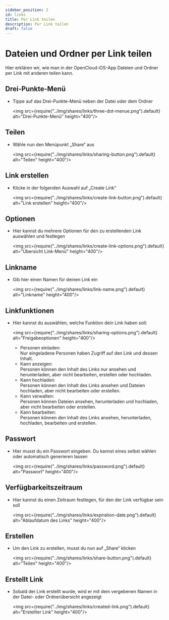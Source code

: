 ```yaml
---
sidebar_position: 2
id: links
title: Per Link teilen
description: Per Link teilen
draft: false
---
```


# Dateien und Ordner per Link teilen

Hier erklären wir, wie man in der OpenCloud iOS-App Dateien und Ordner per Link mit anderen teilen kann.

## Drei-Punkte-Menü

- Tippe auf das Drei-Punkte-Menü neben der Datei oder dem Ordner

  <img src={require("../img/shares/links/three-dot-menue.png").default} alt="Drei-Punkte-Menü" height="400"/>

## Teilen

- Wähle nun den Menüpunkt „Share“ aus

  <img src={require("../img/shares/links/sharing-button.png").default} alt="Teilen" height="400"/>

## Link erstellen

- Klicke in der folgenden Auswahl auf „Create Link“

  <img src={require("../img/shares/links/create-link-button.png").default} alt="Link erstellen" height="400"/>

## Optionen

- Hier kannst du mehrere Optionen für den zu erstellenden Link auswählen und festlegen

  <img src={require("../img/shares/links/create-link-options.png").default} alt="Übersicht Link-Menü" height="400"/>

## Linkname

- Gib hier einen Namen für deinen Link ein

  <img src={require("../img/shares/links/link-name.png").default} alt="Linkname" height="400"/>

## Linkfunktionen

- Hier kannst du auswählen, welche Funktion dein Link haben soll:

  <img src={require("../img/shares/links/sharing-options.png").default} alt="Freigabeoptionen" height="400"/>
  - Personen einladen:  
    Nur eingeladene Personen haben Zugriff auf den Link und dessen Inhalt.
  - Kann anzeigen:  
    Personen können den Inhalt des Links nur ansehen und herunterladen, aber nicht bearbeiten, erstellen oder hochladen.
  - Kann hochladen:  
    Personen können den Inhalt des Links ansehen und Dateien hochladen, aber nicht bearbeiten oder erstellen.
  - Kann verwalten:  
    Personen können Dateien ansehen, herunterladen und hochladen, aber nicht bearbeiten oder erstellen.
  - Kann bearbeiten:  
    Personen können den Inhalt des Links ansehen, herunterladen, hochladen, bearbeiten und erstellen.

## Passwort

- Hier musst du ein Passwort eingeben. Du kannst eines selbst wählen oder automatisch generieren lassen

  <img src={require("../img/shares/links/password.png").default} alt="Passwort" height="400"/>

## Verfügbarkeitszeitraum

- Hier kannst du einen Zeitraum festlegen, für den der Link verfügbar sein soll

  <img src={require("../img/shares/links/expiration-date.png").default} alt="Ablaufdatum des Links" height="400"/>

## Erstellen

- Um den Link zu erstellen, musst du nun auf „Share“ klicken

  <img src={require("../img/shares/links/share-button.png").default} alt="Teilen" height="400"/>

## Erstellt Link

- Sobald der Link erstellt wurde, wird er mit dem vergebenen Namen in der Datei- oder Ordnerübersicht angezeigt

  <img src={require("../img/shares/links/created-link.png").default} alt="Erstellter Link" height="400"/>
